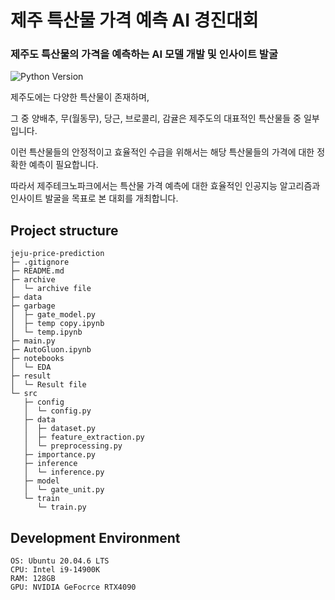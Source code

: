 # 제주 특산물 가격 예측 AI 경진대회

### 제주도 특산물의 가격을 예측하는 AI 모델 개발 및 인사이트 발굴
  ![Python Version](https://img.shields.io/badge/Python-3.8.10-blue) 

제주도에는 다양한 특산물이 존재하며, 

그 중 양배추, 무(월동무), 당근, 브로콜리, 감귤은 제주도의 대표적인 특산물들 중 일부입니다. 

이런 특산물들의 안정적이고 효율적인 수급을 위해서는 해당 특산물들의 가격에 대한 정확한 예측이 필요합니다.

따라서 제주테크노파크에서는 특산물 가격 예측에 대한 효율적인 인공지능 알고리즘과 인사이트 발굴을 목표로 본 대회를 개최합니다.  


## Project structure

```
jeju-price-prediction
├─ .gitignore
├─ README.md
├─ archive
│  └─ archive file
├─ data
├─ garbage
│  ├─ gate_model.py
│  ├─ temp copy.ipynb
│  └─ temp.ipynb
├─ main.py
├─ AutoGluon.ipynb
├─ notebooks
│  └─ EDA
├─ result
│  └─ Result file
└─ src
   ├─ config
   │  └─ config.py
   ├─ data
   │  ├─ dataset.py
   │  ├─ feature_extraction.py
   │  └─ preprocessing.py
   ├─ importance.py
   ├─ inference
   │  └─ inference.py
   ├─ model
   │  └─ gate_unit.py
   └─ train
      └─ train.py

```

## Development Environment
```
OS: Ubuntu 20.04.6 LTS
CPU: Intel i9-14900K
RAM: 128GB
GPU: NVIDIA GeFocrce RTX4090
```
